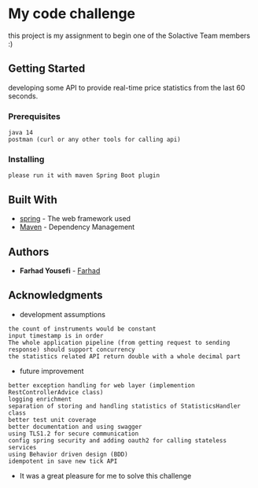 # My code challenge  

this project is my assignment to begin one of the Solactive Team members :)  

## Getting Started

developing some API to provide real-time price statistics from the last 60 seconds.
### Prerequisites
```
java 14
postman (curl or any other tools for calling api)
```

### Installing

```
please run it with maven Spring Boot plugin 
```

## Built With

* [spring](https://spring.io/) - The web framework used
* [Maven](https://maven.apache.org/) - Dependency Management

## Authors

* **Farhad Yousefi**  - [Farhad](https://github.com/farhadHM/)

## Acknowledgments

* development assumptions 
```
the count of instruments would be constant
input timestamp is in order
The whole application pipeline (from getting request to sending response) should support concurrency
the statistics related API return double with a whole decimal part 
```
* future improvement
```
better exception handling for web layer (implemention RestControllerAdvice class)
logging enrichment
separation of storing and handling statistics of StatisticsHandler class
better test unit coverage
better documentation and using swagger
using TLS1.2 for secure communication
config spring security and adding oauth2 for calling stateless services 
using Behavior driven design (BDD)   
idempotent in save new tick API
```
* It was a great pleasure for me to solve this challenge
